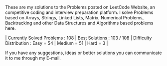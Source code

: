 These are my solutions to the Problems posted on LeetCode Website, an competitive coding and interview preparation platform. 
I solve Problems based on Arrays, Strings, Linked Lists, Matrix, Numerical Problems, Backtracking and other Data Structures and Algorithms based problems here.

| Currently Solved Problems : 108
| Best Solutions : 103 / 108
| Difficulty Distribution : 
                             Easy = 54
                           | Medium = 51
                           | Hard = 3 | 

If you have any suggestions, ideas or better solutions you can communicate it to me through my E-mail.
